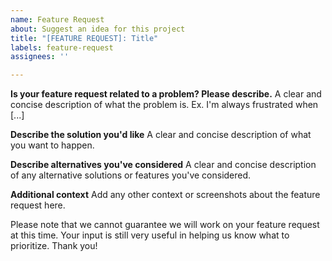```yaml
---
name: Feature Request
about: Suggest an idea for this project
title: "[FEATURE REQUEST]: Title"
labels: feature-request
assignees: ''

---
```


**Is your feature request related to a problem? Please describe.**
A clear and concise description of what the problem is. Ex. I'm always frustrated when [...]

**Describe the solution you'd like**
A clear and concise description of what you want to happen.

**Describe alternatives you've considered**
A clear and concise description of any alternative solutions or features you've considered.

**Additional context**
Add any other context or screenshots about the feature request here.

Please note that we cannot guarantee we will work on your feature request at this time. Your input is still very useful in helping us know what to prioritize. Thank you!
